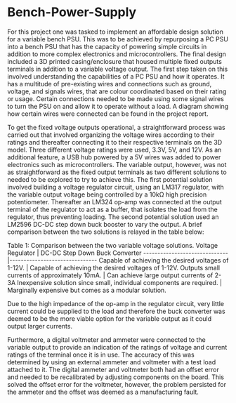 # Bench-Power-Supply

For this project one was tasked to implement an affordable design solution for a variable bench PSU. This was to be achieved by repurposing a PC PSU into a bench PSU that has the capacity of powering simple circuits in addition to more complex electronics and microcontrollers. The final design included a 3D printed casing/enclosure that housed multiple fixed outputs terminals in addition to a variable voltage output.
The first step taken on this involved understanding the capabilities of a PC PSU and how it operates. It has a multitude of pre-existing wires and connections such as ground, voltage, and signals wires, that are colour coordinated based on their rating or usage. Certain connections needed to be made using some signal wires to turn the PSU on and allow it to operate without a load. A diagram showing how certain wires were connected can be found in the project report.

To get the fixed voltage outputs operational, a straightforward process was carried out that involved organizing the voltage wires according to their ratings and thereafter connecting it to their respective terminals on the 3D model. Three different voltage ratings were used, 3.3V, 5V, and 12V. As an additional feature, a USB hub powered by a 5V wires was added to power electronics such as microcontrollers.
The variable output, however, was not as straightforward as the fixed output terminals as two different solutions to needed to be explored to try to achieve this. The first potential solution involved building a voltage regulator circuit, using an LM317 regulator, with the variable output voltage being controlled by a 10kΩ high precision potentiometer. Thereafter an LM324 op-amp was connected at the output terminal of the regulator to act as a buffer, that isolates the load from the regulator, thus preventing loading. The second potential solution used an LM2596 DC-DC step down buck booster to vary the output. A brief comparison between the two solutions is relayed in the table below:

Table 1: Comparison between the two variable voltage solutions.
Voltage Regulator	            | DC-DC Step Down Buck Converter
------------------------------|-------------------------------
Capable of achieving the desired voltages of 1-12V. |	Capable of achieving the desired voltages of 1-12V.
Outputs small currents of approximately 10mA.	| Can achieve large output currents of 2-3A
Inexpensive solution since small, individual components are required.	| Marginally expensive but comes as a modular solution.


Due to the high impedance of the op-amp in the regulator circuit, very little current could be supplied to the load and therefore the buck converter was deemed to be the more viable option for the variable output as it could output larger currents.

Furthermore, a digital voltmeter and ammeter were connected to the variable output to provide an indication of the ratings of voltage and current ratings of the terminal once it is in use. The accuracy of this was determined by using an external ammeter and voltmeter with a test load attached to it. The digital ammeter and voltmeter both had an offset error and needed to be recalibrated by adjusting components on the board. This solved the offset error for the voltmeter, however, the problem persisted for the ammeter and the offset was deemed as a manufacturing fault. 
